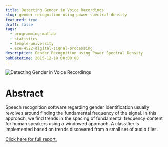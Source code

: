 ```yaml
---
title: Detecting Gender in Voice Recordings
slug: gender-recognition-using-power-spectral-density
featured: true
draft: false
tags:
  - programming-matlab
  - statistics
  - temple-university
  - ece-4522-digital-signal-processing
description: Gender Recognition using Power Spectral Density
pubDatetime: 2015-12-18 00:00:00
---
```


![Detecting Gender in Voice Recordings](@assets/images/4522_digital_signal/gender_recognition.png)

# Abstract

Speech recognition software regarding gender identification usually revolves
around finding the fundamental frequency of the signal. In this approach, we
find trends in the spacing of fundamental frequency content for human speakers
using a windowed approach. A classifier is implemented based on trends
discovered from a small set of audio files.

[Click here for full report.](/public/assets/files/20151218_trejo_devin_002.pdf)
